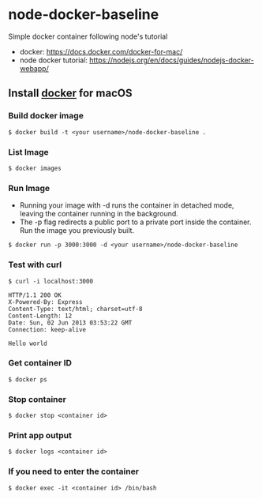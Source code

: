 # node-docker-baseline

Simple docker container following node's tutorial

* docker: https://docs.docker.com/docker-for-mac/
* node docker tutorial: https://nodejs.org/en/docs/guides/nodejs-docker-webapp/

## Install [docker](https://docs.docker.com/docker-for-mac/install/) for macOS

### Build docker image
`$ docker build -t <your username>/node-docker-baseline .`

### List Image
`$ docker images`

### Run Image 
* Running your image with -d runs the container in detached mode, leaving the container running in the background. 
* The -p flag redirects a public port to a private port inside the container. Run the image you previously built.

`$ docker run -p 3000:3000 -d <your username>/node-docker-baseline`

### Test with curl
`$ curl -i localhost:3000`

```
HTTP/1.1 200 OK
X-Powered-By: Express
Content-Type: text/html; charset=utf-8
Content-Length: 12
Date: Sun, 02 Jun 2013 03:53:22 GMT
Connection: keep-alive

Hello world
```

### Get container ID
`$ docker ps`

### Stop container
`$ docker stop <container id>`

### Print app output
`$ docker logs <container id>`

### If you need to enter the container
`$ docker exec -it <container id> /bin/bash`
